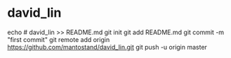 # david_lin
echo # david_lin >> README.md
git init
git add README.md
git commit -m "first commit"
git remote add origin https://github.com/mantostand/david_lin.git
git push -u origin master
